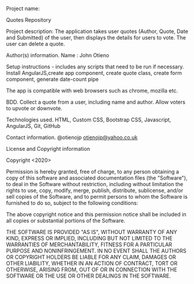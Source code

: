 Project name:

Quotes Repository

Project description: The application takes user quotes (Author, Quote, Date and Submitted) of the user, then displays the details for users to vote. The user can delete a quote.

Author(s) information. Name : John Otieno

Setup instructions - includes any scripts that need to be run if necessary. Install AngularJS,create app component, create quote class, create form component, generate date-count pipe 

The app is compatible with web browsers such as chrome, mozilla etc.

BDD. Collect a quote from a user, including name and author. Allow voters to upvote or downvote.

Technologies used. HTML, Custom CSS, Bootstrap CSS, Javascript, AngularJS, Git, GitHub

Contact information. @otienojp otienojp@yahoo.co.uk

License and Copyright information

Copyright <2020>

Permission is hereby granted, free of charge, to any person obtaining a copy of this software and associated documentation files (the "Software"), to deal in the Software without restriction, including without limitation the rights to use, copy, modify, merge, publish, distribute, sublicense, and/or sell copies of the Software, and to permit persons to whom the Software is furnished to do so, subject to the following conditions:

The above copyright notice and this permission notice shall be included in all copies or substantial portions of the Software.

THE SOFTWARE IS PROVIDED "AS IS", WITHOUT WARRANTY OF ANY KIND, EXPRESS OR IMPLIED, INCLUDING BUT NOT LIMITED TO THE WARRANTIES OF MERCHANTABILITY, FITNESS FOR A PARTICULAR PURPOSE AND NONINFRINGEMENT. IN NO EVENT SHALL THE AUTHORS OR COPYRIGHT HOLDERS BE LIABLE FOR ANY CLAIM, DAMAGES OR OTHER LIABILITY, WHETHER IN AN ACTION OF CONTRACT, TORT OR OTHERWISE, ARISING FROM, OUT OF OR IN CONNECTION WITH THE SOFTWARE OR THE USE OR OTHER DEALINGS IN THE SOFTWARE.